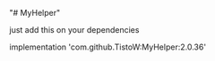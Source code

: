 "# MyHelper"

just add this on your dependencies

implementation 'com.github.TistoW:MyHelper:2.0.36'
